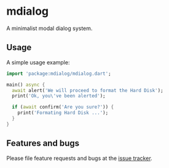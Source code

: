 # mdialog

A minimalist modal dialog system.

## Usage

A simple usage example:

```dart
import 'package:mdialog/mdialog.dart';

main() async {
  await alert('We will proceed to format the Hard Disk');
  print('Ok, you\'ve been alerted');

  if (await confirm('Are you sure?')) {
    print('Formating Hard Disk ...');
  }
}
```

## Features and bugs

Please file feature requests and bugs at the [issue tracker][tracker].

[tracker]: http://example.com/issues/replaceme
